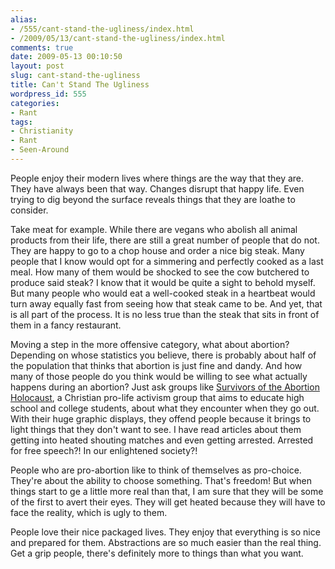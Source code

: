 ```yaml
---
alias:
- /555/cant-stand-the-ugliness/index.html
- /2009/05/13/cant-stand-the-ugliness/index.html
comments: true
date: 2009-05-13 00:10:50
layout: post
slug: cant-stand-the-ugliness
title: Can't Stand The Ugliness
wordpress_id: 555
categories:
- Rant
tags:
- Christianity
- Rant
- Seen-Around
---
```


People enjoy their modern lives where things are the way that they are.  They have always been that way.  Changes disrupt that happy life.  Even trying to dig beyond the surface reveals things that they are loathe to consider.

Take meat for example.  While there are vegans who abolish all animal products from their life, there are still a great number of people that do not.  They are happy to go to a chop house and order a nice big steak.  Many people that I know would opt for a simmering and perfectly cooked as a last meal.  How many of them would be shocked to see the cow butchered to produce said steak?  I know that it would be quite a sight to behold myself.  But many people who would eat a well-cooked steak in a heartbeat would turn away equally fast from seeing how that steak came to be.  And yet, that is all part of the process.  It is no less true than the steak that sits in front of them in a fancy restaurant.

Moving a step in the more offensive category, what about abortion?  Depending on whose statistics you believe, there is probably about half of the population that thinks that abortion is just fine and dandy.  And how many of those people do you think would be willing to see what actually happens during an abortion?  Just ask groups like [Survivors of the Abortion Holocaust](http://www.survivors.la/), a Christian pro-life activism group that aims to educate high school and college students, about what they encounter when they go out.  With their huge graphic displays, they offend people because it brings to light things that they don't want to see.  I have read articles about them getting into heated shouting matches and even getting arrested.  Arrested for free speech?!  In our enlightened society?!  

People who are pro-abortion like to think of themselves as pro-choice.  They're about the ability to choose something.  That's freedom!  But when things start to ge a little more real than that, I am sure that they will be some of the first to avert their eyes.  They will get heated because they will have to face the reality, which is ugly to them.

People love their nice packaged lives.  They enjoy that everything is so nice and prepared for them.  Abstractions are so much easier than the real thing.  Get a grip people, there's definitely more to things than what you want.
